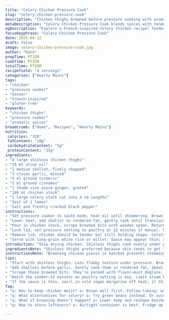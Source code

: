 ```yaml
---
title: "Celery Chicken Pressure Cook"
slug: "celery-chicken-pressure-cook"
description: "Chicken thighs browned before pressure cooking with aromatics and celery stems in a spiced broth with lime juice. Uses cinnamon instead of safran, swaps lime for lemon zest, and adds ginger. Cook time varied slightly, emphasizing visual and textural cues. Highlights techniques to avoid drying chicken and tips for perfect celery texture. Suitable for dairy and gluten free diets. Simple, efficient, bold flavors without fuss."
metaDescription: "Celery Chicken Pressure Cook blends spices with tender chicken. A straightforward guide to moist thighs and vibrant flavors. Ideal for quick dinner."
ogDescription: "Explore a French-inspired Celery Chicken recipe! Tender thighs, bold spices, and a zesty twist await. Quick pressure cooking brings it all together."
focusKeyphrase: "Celery Chicken Pressure Cook"
date: 2025-08-12
draft: false
image: celery-chicken-pressure-cook.jpg
author: "Kate"
prepTime: PT15M
cookTime: PT35M
totalTime: PT50M
recipeYield: "4 servings"
categories: ["Hearty Mains"]
tags:
- "chicken"
- "pressure cooker"
- "dinner"
- "French-inspired"
- "gluten-free"
keywords:
- "chicken thighs"
- "pressure cooker"
- "aromatic spices"
breadcrumb: ["Home", "Recipes", "Hearty Mains"]
nutrition: 
 calories: "320"
 fatContent: "18g"
 carbohydrateContent: "5g"
 proteinContent: "35g"
ingredients:
- "4 large skinless chicken thighs"
- "25 ml olive oil"
- "1 medium shallot, finely chopped"
- "3 cloves garlic, minced"
- "5 ml ground turmeric"
- "2 ml ground cinnamon"
- "1 thumb-size piece ginger, grated"
- "180 ml chicken stock"
- "1 large celery stalk cut into 4 cm lengths"
- "Zest of 1 lemon"
- "Salt and freshly cracked black pepper"
instructions:
- "Set pressure cooker to sauté mode, heat oil until shimmering. Brown half the chicken thighs at once, 3 minutes per side until golden but not cooked through. Salt and pepper now; store on plate. Repeat with remaining thighs."
- "Lower heat, add shallot to rendered fat, gently cook until translucent and just starting to color, about 4 minutes. Add garlic, turmeric, cinnamon, ginger; stir constantly 1-2 minutes until fragrant but not burnt. Smell should shift aromatic-citrusy-spiced."
- "Pour in chicken stock, scrape browned bits with wooden spoon. Return all chicken pieces to pot, nestle celery chunks around them. Sprinkle lemon zest over everything. Season again carefully. No liquid covering chicken fully — partially submerged to keep skin from soggy texture."
- "Lock lid, set pressure setting to poultry or 12 minutes if manual. Natural release for 15 minutes. If the cooker has no natural release, vent carefully after 12 minutes to avoid steam burns."
- "Remove lid, chicken should be tender but still holding shape. Celery remains slightly firm but not raw—bright green, with snap when pierced. Adjust seasoning with salt and pepper. Optional splash of olive oil or squeeze fresh lemon juice to finish."
- "Serve with long-grain white rice or millet. Sauce may appear thin; swirl in cold butter substitute (vegan margarine) off heat to thicken slightly, if preferred."
introduction: "Skip drying chicken. Skinless thighs cook evenly under pressure without rubbery skin getting in the way. Hands-on browning builds flavor base—you want those caramelized bits stuck to the pot; this is gold for your sauce. Celery isn't just filler. Cut too small it turns to mush; too big, it never softens. 4 cm chunks hit the sweet spot. Aromatics layered: turmeric for earthiness, cinnamon for warmth, ginger for zing. Swapping safran with cinnamon here, safer pantry move. Lime zest swapped for lemon zest adds brightness but less acidity, letting spices shine. Watch the liquid level—chicken partially bathed, not swimming. Texture depends on that. Pressure cook times vary by cooker model; learn your gear's signs. Natural pressure release lets meat rest and keeps juices locked in. You'll hear that shift in pressure, watch the hiss—the pressure cooker talks if you listen."
ingredientsNote: "Skinless thighs preferred because skin tends to get flabby or tough under pressure. Use dark meat for moisture retention. Shallots mellower than onions, more elegant base aroma. Garlic gets the briefest cook to avoid bitterness. Turmeric powder fresh gives earthy color; if you only have ground ginger, decrease quantity to avoid overwhelming. Celery stalks must be firm and fresh; limp celery becomes stringy. Swap celery with fennel stalks if you want an anise twist. Instead of chicken stock, vegetable broth or even water with bouillon cube is fine—but flavor dims slightly. Lemon zest over juice here to keep dish balanced without watering down. Olive oil for sauté works, no necessity to use butter substitutes if not allergic. Salt late and taste often; pressure cooks concentrate seasoning."
instructionsNote: "Browning chicken pieces in batches prevents steaming, locks moisture in. You want golden crust, not pale. Use moderate heat—too hot and oil smokes, too low it just stews. Remove chicken before adding aromatics to avoid burning garlic or spices. Stir aromatics constantly once added; their window before turning bitter is short. Deglazing scrapes those flavorful browned bits; essential. When returning chicken and celery, nestle everything, don’t overcrowd. Liquid level at about halfway submerges chicken to prevent sogginess. Set pressure mode specifically for poultry or use manual timing at about 12 minutes; go higher only if pieces are unusually large. After cooking, natural pressure release is key. Quick release can make meat tough due to abrupt temperature change. Celery remains slightly crisp which provides texture contrast; overcooked celery is mushy and unappealing. Finish with fresh acidity suits the earthy spices, balancing heaviness. If sauce appears runny, swirl in cold vegan margarine or cornstarch slurry off heat to thicken but avoid boiling once thickener is added."
tips:
- "Start with skinless thighs. Less flabby texture under pressure. Brown in batches; oil should shimmer but not smoke. 3 minutes each side. Lock in flavor."
- "Add shallots before garlic. Gently cook them in rendered fat, about 4 minutes. Avoid bitter garlic by timing. Once fragrant, it's time for spices."
- "Scrape those browned bits. They’re packed with flavor—must deglaze. Chicken partway submerged, texture matters. Don't drown it. Bright flavors need balance."
- "Watch the cooker—12 minutes on poultry setting is key. Limit steam burns with careful venting. Natural release keeps moisture intact. Visual cues matter."
- "If the sauce is thin, swirl in cold vegan margarine off heat; it thickens slightly. Overcooked celery? No good. Aim for firmness with snap, bright green."
faq:
- "q: How to keep chicken moist? a: Brown well first. Follow timing; watch pressure settings. Too long equals dryness. Adjust liquids accordingly."
- "q: What alternatives for celery? a: Try green beans instead. Or zucchini in last 5 minutes. Timed right, they add nice crunch and flavor."
- "q: What if browning doesn’t happen? a: Lower temp and reshape batches. Overcrowded pot leads to steaming. Keep space for searing; it matters."
- "q: How to store leftovers? a: Airtight container is best. Fridge up to 3 days; freeze for longer. Reheat gently. Quick reheating = drying out."

---
```


